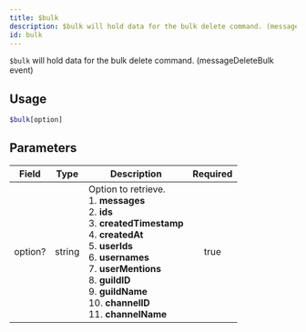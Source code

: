 ```yaml
---
title: $bulk
description: $bulk will hold data for the bulk delete command. (messageDeleteBulk event)
id: bulk
---
```


`$bulk` will hold data for the bulk delete command. (messageDeleteBulk event)

## Usage

```php
$bulk[option]
```

## Parameters

| Field   | Type   | Description                                                                                                                                                                                                                                                                                    | Required |
| ------- | ------ | ---------------------------------------------------------------------------------------------------------------------------------------------------------------------------------------------------------------------------------------------------------------------------------------------- | :------: |
| option? | string | Option to retrieve. <br /> 1. **messages** <br /> 2. **ids** <br /> 3. **createdTimestamp** <br /> 4. **createdAt** <br /> 5. **userIds** <br /> 6. **usernames** <br /> 7. **userMentions** <br /> 8. **guildID** <br /> 9. **guildName** <br /> 10. **channelID** <br /> 11. **channelName** |   true   |
